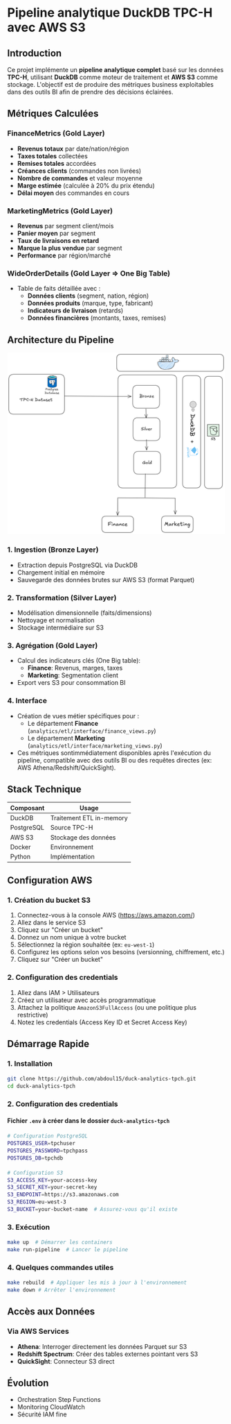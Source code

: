 # Pipeline analytique DuckDB TPC-H avec AWS S3

## Introduction

Ce projet implémente un **pipeline analytique complet** basé sur les données **TPC-H**, utilisant **DuckDB** comme moteur de traitement et **AWS S3** comme stockage. L'objectif est de produire des métriques business exploitables dans des outils BI afin de prendre des décisions éclairées.

## Métriques Calculées

### FinanceMetrics (Gold Layer)
- **Revenus totaux** par date/nation/région
- **Taxes totales** collectées
- **Remises totales** accordées
- **Créances clients** (commandes non livrées)
- **Nombre de commandes** et valeur moyenne
- **Marge estimée** (calculée à 20% du prix étendu)
- **Délai moyen** des commandes en cours

### MarketingMetrics (Gold Layer)
- **Revenus** par segment client/mois
- **Panier moyen** par segment
- **Taux de livraisons en retard**
- **Marque la plus vendue** par segment
- **Performance** par région/marché

### WideOrderDetails (Gold Layer => One Big Table)
- Table de faits détaillée avec :
  - **Données clients** (segment, nation, région)
  - **Données produits** (marque, type, fabricant)
  - **Indicateurs de livraison** (retards)
  - **Données financières** (montants, taxes, remises)

## Architecture du Pipeline

![Architecture du Pipeline](architecture-hop.png)

### 1. Ingestion (Bronze Layer)
- Extraction depuis PostgreSQL via DuckDB
- Chargement initial en mémoire
- Sauvegarde des données brutes sur AWS S3 (format Parquet)

### 2. Transformation (Silver Layer)
- Modélisation dimensionnelle (faits/dimensions)
- Nettoyage et normalisation
- Stockage intermédiaire sur S3

### 3. Agrégation (Gold Layer)
- Calcul des indicateurs clés (One Big table):
  - **Finance**: Revenus, marges, taxes
  - **Marketing**: Segmentation client
- Export vers S3 pour consommation BI

### 4. Interface
- Création de vues métier spécifiques pour :
  - Le département **Finance** (`analytics/etl/interface/finance_views.py`)
  - Le département **Marketing** (`analytics/etl/interface/marketing_views.py`)
- Ces métriques sontimmédiatement disponibles après l'exécution du pipeline, compatible avec des outils BI ou des requêtes directes (ex: AWS Athena/Redshift/QuickSight).

## Stack Technique

| Composant       | Usage                     |
|-----------------|---------------------------|
| DuckDB          | Traitement ETL in-memory  |
| PostgreSQL      | Source TPC-H              |
| AWS S3          | Stockage des données      |
| Docker          | Environnement             |
| Python          | Implémentation            |

## Configuration AWS

### 1. Création du bucket S3

1. Connectez-vous à la console AWS (https://aws.amazon.com/)
2. Allez dans le service S3
3. Cliquez sur "Créer un bucket"
4. Donnez un nom unique à votre bucket
5. Sélectionnez la région souhaitée (ex: `eu-west-1`)
6. Configurez les options selon vos besoins (versionning, chiffrement, etc.)
7. Cliquez sur "Créer un bucket"

### 2. Configuration des credentials

1. Allez dans IAM > Utilisateurs
2. Créez un utilisateur avec accès programmatique
3. Attachez la politique `AmazonS3FullAccess` (ou une politique plus restrictive)
4. Notez les credentials (Access Key ID et Secret Access Key)


## Démarrage Rapide

### 1. Installation
```bash
git clone https://github.com/abdoul15/duck-analytics-tpch.git
cd duck-analytics-tpch
```

### 2. Configuration des credentials

#### Fichier `.env` à créer dans le dossier `duck-analytics-tpch`

```bash
# Configuration PostgreSQL
POSTGRES_USER=tpchuser
POSTGRES_PASSWORD=tpchpass
POSTGRES_DB=tpchdb

# Configuration S3
S3_ACCESS_KEY=your-access-key
S3_SECRET_KEY=your-secret-key
S3_ENDPOINT=https://s3.amazonaws.com
S3_REGION=eu-west-3
S3_BUCKET=your-bucket-name  # Assurez-vous qu'il existe
```

### 3. Exécution
```bash
make up  # Démarrer les containers
make run-pipeline  # Lancer le pipeline
```
### 4. Quelques commandes utiles
```bash
make rebuild  # Appliquer les mis à jour à l'environnement
make down # Arrêter l'environnement
```

## Accès aux Données

### Via AWS Services
- **Athena**: Interroger directement les données Parquet sur S3
- **Redshift Spectrum**: Créer des tables externes pointant vers S3
- **QuickSight**: Connecteur S3 direct


## Évolution

- Orchestration Step Functions
- Monitoring CloudWatch
- Sécurité IAM fine
